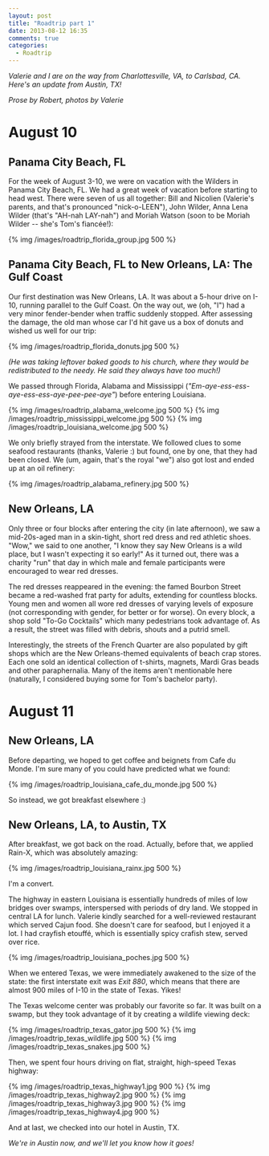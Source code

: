 ```yaml
---
layout: post
title: "Roadtrip part 1"
date: 2013-08-12 16:35
comments: true
categories: 
  - Roadtrip
---
```


_Valerie and I are on the way from Charlottesville, VA, to Carlsbad, CA. Here's an update from Austin, TX!_

<!-- more -->

_Prose by Robert, photos by Valerie_

# August 10

## Panama City Beach, FL

For the week of August 3-10, we were on vacation with the Wilders in Panama City Beach, FL. We had a great week of vacation before starting to head west. There were seven of us all together: Bill and Nicolien (Valerie's parents, and that's pronounced "nick-o-LEEN"), John Wilder, Anna Lena Wilder (that's "AH-nah LAY-nah") and Moriah Watson (soon to be Moriah Wilder -- she's Tom's fianc&eacute;e!):

{% img /images/roadtrip_florida_group.jpg 500 %}

## Panama City Beach, FL to New Orleans, LA: The Gulf Coast

Our first destination was New Orleans, LA. It was about a 5-hour drive on I-10, running parallel to the Gulf Coast. On the way out, we (oh, "I") had a very minor fender-bender when traffic suddenly stopped. After assessing the damage, the old man whose car I'd hit gave us a box of donuts and wished us well for our trip:

{% img /images/roadtrip_florida_donuts.jpg 500 %}

_(He was taking leftover baked goods to his church, where they would be redistributed to the needy. He said they always have too much!)_


We passed through Florida, Alabama and Mississippi (_"Em-aye-ess-ess-aye-ess-ess-aye-pee-pee-aye"_) before entering Louisiana. 

{% img /images/roadtrip_alabama_welcome.jpg 500 %}
{% img /images/roadtrip_mississippi_welcome.jpg 500 %}
{% img /images/roadtrip_louisiana_welcome.jpg 500 %}


We only briefly strayed from the interstate. We followed clues to some seafood restaurants (thanks, Valerie :) but found, one by one, that they had been closed. We (um, again, that's the royal "we") also got lost and ended up at an oil refinery:

{% img /images/roadtrip_alabama_refinery.jpg 500 %}

## New Orleans, LA

Only three or four blocks after entering the city (in late afternoon), we saw a mid-20s-aged man in a skin-tight, short red dress and red athletic shoes. "Wow," we said to one another, "I know they say New Orleans is a wild place, but I wasn't expecting it so early!" As it turned out, there was a charity "run" that day in which male and female participants were encouraged to wear red dresses.

The red dresses reappeared in the evening: the famed Bourbon Street became a red-washed frat party for adults, extending for countless blocks. Young men and women all wore red dresses of varying levels of exposure (not corresponding with gender, for better or for worse). On every block, a shop sold "To-Go Cocktails" which many pedestrians took advantage of. As a result, the street was filled with debris, shouts and a putrid smell.

Interestingly, the streets of the French Quarter are also populated by gift shops which are the New Orleans-themed equivalents of beach crap stores. Each one sold an identical collection of t-shirts, magnets, Mardi Gras beads and other paraphernalia. Many of the items aren't mentionable here (naturally, I considered buying some for Tom's bachelor party).

# August 11

## New Orleans, LA

Before departing, we hoped to get coffee and beignets from Cafe du Monde. I'm sure many of you could have predicted what we found:

{% img /images/roadtrip_louisiana_cafe_du_monde.jpg 500 %}

So instead, we got breakfast elsewhere :)

## New Orleans, LA, to Austin, TX

After breakfast, we got back on the road. Actually, before that, we applied Rain-X, which was absolutely amazing:

{% img /images/roadtrip_louisiana_rainx.jpg 500 %}

I'm a convert. 

The highway in eastern Louisiana is essentially hundreds of miles of low bridges over swamps, interspersed with periods of dry land. We stopped in central LA for lunch. Valerie kindly searched for a well-reviewed restaurant which served Cajun food. She doesn't care for seafood, but I enjoyed it a lot. I had crayfish etouff&eacute;, which is essentially spicy crafish stew, served over rice. 

{% img /images/roadtrip_louisiana_poches.jpg 500 %}

When we entered Texas, we were immediately awakened to the size of the state: the first interstate exit was _Exit 880_, which means that there are almost 900 miles of I-10 in the state of Texas. Yikes!

The Texas welcome center was probably our favorite so far. It was built on a swamp, but they took advantage of it by creating a wildlife viewing deck:

{% img /images/roadtrip_texas_gator.jpg 500 %}
{% img /images/roadtrip_texas_wildlife.jpg 500 %}
{% img /images/roadtrip_texas_snakes.jpg 500 %}

Then, we spent four hours driving on flat, straight, high-speed Texas highway:

{% img /images/roadtrip_texas_highway1.jpg 900 %}
{% img /images/roadtrip_texas_highway2.jpg 900 %}
{% img /images/roadtrip_texas_highway3.jpg 900 %}
{% img /images/roadtrip_texas_highway4.jpg 900 %}

And at last, we checked into our hotel in Austin, TX.


_We're in Austin now, and we'll let you know how it goes!_

